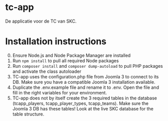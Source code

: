 # tc-app
De applicatie voor de TC van SKC.

# Installation instructions
0. Ensure Node.js and Node Package Manager are installed
1. Run `npm install` to pull all required Node packages
2. Run `composer install` and `composer dump-autoload` to pull PHP packages and activate the class autoloader  
3. TC-app uses the configuration.php file from Joomla 3 to connect to its DB. Make sure you have a compatible Joomla 3 installation available. 
4. Duplicate the .env.example file and rename it to .env. Open the file and fill in the right variables for your environment. 
5. TC-app does not by itself create the 3 required tables in the database (tcapp_players, tcapp_player_types, tcapp_teams). Make sure the Joomla 3 DB has these tables! Look at the live SKC database for the table structure.  
